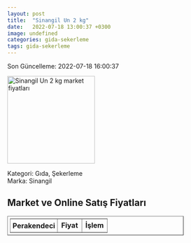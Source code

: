 ```yaml
---
layout: post
title:  "Sinangil Un 2 kg"
date:   2022-07-18 13:00:37 +0300
image: undefined
categories: gida-sekerleme
tags: gida-sekerleme
---
```


Son Güncelleme: 2022-07-18 16:00:37

<img src="undefined" width="200" alt="Sinangil Un 2 kg market fiyatları" />

Kategori: Gıda, Şekerleme
<br />
Marka: Sinangil

<h2>Market ve Online Satış Fiyatları</h2>

<table border="1" style="padding: 5px;width:80%;">
  <tr>
    <td style="padding: 5px;"><strong>Perakendeci</strong></td>
    <td><strong>Fiyat</strong></td>
    <td><strong>İşlem</strong></td>
  </tr>
  
</table>
